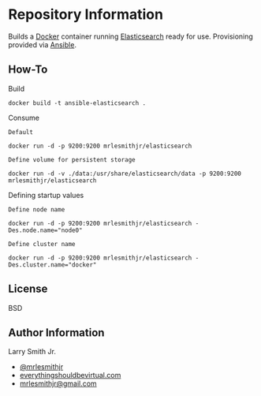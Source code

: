 Repository Information
======================
Builds a [Docker] container running [Elasticsearch] ready for use. Provisioning provided via [Ansible].

How-To
------
Build
```
docker build -t ansible-elasticsearch .
```

Consume

`Default`
```
docker run -d -p 9200:9200 mrlesmithjr/elasticsearch
```
`Define volume for persistent storage`
```
docker run -d -v ./data:/usr/share/elasticsearch/data -p 9200:9200 mrlesmithjr/elasticsearch
```

Defining startup values

`Define node name`
```
docker run -d -p 9200:9200 mrlesmithjr/elasticsearch -Des.node.name="node0"
```
`Define cluster name`
```
docker run -d -p 9200:9200 mrlesmithjr/elasticsearch -Des.cluster.name="docker"
```

License
-------

BSD

Author Information
------------------

Larry Smith Jr.
- [@mrlesmithjr]
- [everythingshouldbevirtual.com]
- [mrlesmithjr@gmail.com]


[Elasticsearch]: <https://elastic.co>
[Docker]: <https://www.docker.com>
[Ansible]: <https://www.ansible.com/>
[@mrlesmithjr]: <https://twitter.com/mrlesmithjr>
[everythingshouldbevirtual.com]: <http://everythingshouldbevirtual.com>
[mrlesmithjr@gmail.com]: <mailto:mrlesmithjr@gmail.com>
